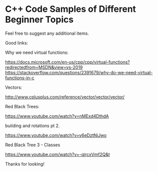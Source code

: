 # C++ Code Samples of Different Beginner Topics

Feel free to suggest any additional items.

Good links:

Why we need virtual functions:

https://docs.microsoft.com/en-us/cpp/cpp/virtual-functions?redirectedfrom=MSDN&view=vs-2019
https://stackoverflow.com/questions/2391679/why-do-we-need-virtual-functions-in-c

Vectors:

http://www.cplusplus.com/reference/vector/vector/vector/

Red Black Trees:

https://www.youtube.com/watch?v=nMExd4DthdA

building and rotations pt 2.

https://www.youtube.com/watch?v=v6eDztNiJwo

Red Black Tree 3 - Classes

https://www.youtube.com/watch?v=-qjrcxVmf2Q&t

Thanks for looking!

